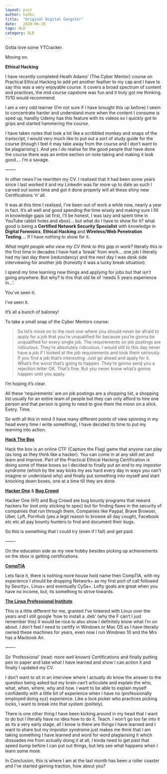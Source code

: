 ```yaml
---
layout: post
author: ha3ks
title:  "Original Digital Gangster"
date:   2020-06-28
tags: OLD
category: OLD
---
```


Gotta love some YTCracker.

Moving on.

<b>Ethical Hacking</b>

I have recently completed Heath Adams’ (The Cyber Mentor) course on Practical Ethical Hacking to add yet another feather to my cap and I have to say this was a very enjoyable course. It covers a broad spectrum of content and practices, the mid course capstone was fun and it truly got me thinking. 11/10 would recommend.

<!--more-->

I am a very odd learner (I’m not sure if I have brought this up before) I seem to concentrate harder and understand more when the content I consume is sped up, handily Udemy has this feature with its videos so I quickly got to grips and started hammering the course.

I have taken notes that look a lot like a scribbled monkey and snaps of the transcript, I would very much like to put out a sort of study guide for the course (though I feel it may take away from the course and I don’t want to be plagiarising ). And yes I do realise for the good people that have done the course there was an entire section on note taking and making it look good…. I’m a savage.

——-

In other news I’ve rewritten my CV. I realised that it had been some years since I last worked it and my Linkedin was far more up to date as such I carved out some time and got it done properly will all these shiny new Certifications ‘n’ all.

It was at this time I realised, I’ve been out of work a while now, nearly a year in fact. It’s all well and good spending the time wisely and making sure I fill in knowledge gaps (at first, I’ll be honest, I was lazy and spent time in YouTube rabbit holes and xbox)… but what do I have to show for it? what good is being a <b>Certified Network Security Specialist</b> with knowledge in <b>Digital Forensics</b>, <b>Ethical Hacking</b> and <b>Wireless/Web Penetration Testing</b>…. If I have nothing to show for it.

<i>What might people who view my CV think to this gap in work?</i> literally this is the first time in decades I have had a ‘break’ from work… one job I literally had my last day there (redundancy) and the next day I was desk side interviewing for another job (honestly it was a lucky break situation).

I spend my time learning new things and applying for jobs but that isn’t going anywhere. But why? Is this that old lie of ‘needs 5 years experience in…’.

You’ve seen it.

I’ve seen it.

It’s all a bunch of baloney!

To take a small snap of the Cyber Mentors course:

> So let’s move on to the next one where you should never be afraid to apply for a job that you’re unqualified  for because you’re gonna be unqualified for every single job.
> The requirements on job postings are ridiculous.
> They’re absolutely ridiculous.
> I would still to this day never have a job if I looked at the job requirements and took them seriously.
> If you find a job that’s interesting.
> Just go ahead and apply for it.
> What’s the worst that’s going to happen.
> They’re gonna send you a rejection letter OK.
> That’s fine.
> But you never know what’s gonna happen until you apply.

I’m hoping it’s clear.

All these ‘requirements’ are on job postings are a shopping list, a shopping list usually for an entire team of people but they can only afford to hire one person and that person is going to need to give them the moon on a stick. Every. Time.

So with all this in mind (I have many different points of view spinning in my head every time I write something), I have decided its time to put my learning into action.

[<b>Hack The Box</b>](https://www.hackthebox.eu/)

Hack the box is an online CTF (Capture the Flag) game that anyone can play (as long as they think like a hacker). You can come in at any skill set and learn and improve. Part of the Practical Ethical Hacking Certification is doing some of these boxes so I decided to finally put an end to my impostor syndrome (which by the way kicks my ass hard every day in ways you can’t imagine or understand why) and finally put something into myself and start knocking down boxes, one at a time till they are done.

[<b>Hacker One</b>](https://www.hackerone.com/) & [<b>Bug Crowd</b>](https://www.bugcrowd.com/)

Hacker One (H1) and Bug Crowd are bug bounty programs that reward hackers for (not only sticking to spec) but for finding flaws in the security of companies that run through them. Companies like Paypal, Brave Browser, Uber, Lyft, Pornhub (yes a legit reason to browse all day *cough*), Facebook etc etc all pay bounty hunters to find and document their bugs.

So this is something that I could try (even if I fail) and get paid.

——-

On the education side as my new hobby besides picking up achievements on the xbox is getting certifications.

[<b>CompTIA</b>](https://www.comptia.org/home)

Lets face it, there is nothing more house hold name then CompTIA, with my experience I should be dropping Network+ as my first port of call followed by Seurity+, Linux+ and eventually CySa+. Lofty goals are great when you have no income, but, its something to strive towards.

[<b>The Linux Professional Institute</b>](https://www.lpi.org/)

This is a little different for me, granted I’ve tinkered with Linux over the years and I still google ‘how to install a .deb’ (why the F can’t I just remember this) it would be nice to also show I definitely know what I’m on about. I don’t feel I need to certify in Windows or Mac OS as I have literally owned these machines for years, even now I run Windows 10 and the Mrs has a Macbook Air.

——-

So ‘Professional’ (read: more well known) Certifications and finally putting pen to paper and take what I have learned and show I can action it and finally I updated my CV.

I don’t want to sit in an interview where I actually do know the answer to the question being asked but my brain can’t articulate and explain the who, what, when, where, why and how. I want to be able to explain myself confidently with a little bit of experience when I have no (professionally employed doing xyz) experience. Like a lock picker who practices picking locks, I want to break into that system (politely).

There is one other thing I have been kicking around in my head that I want to do but I literally have no idea how to do it. Teach. I won’t go too far into it as its a very early stage, all I know is there are things I have learned and I want to share but my impostor syndrome just makes me think that I am taking something I have learned and word for word plagiarising it which dissuades me from actually doing it at all, I kinda need to get past that speed bump before I can put out things, but lets see what happens when I learn some more.

In Conclusion, this is where I am at the last month has been a roller coaster and I’ve started gaining traction, how about you?

